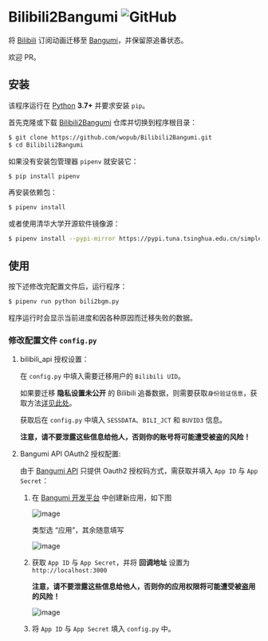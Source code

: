 # Bilibili2Bangumi ![GitHub](https://img.shields.io/github/license/wopub/Bilibili2Bangumi)

将 [Bilibili](https://www.bilibili.com/) 订阅动画迁移至 [Bangumi](https://bgm.tv/)，并保留原追番状态。

欢迎 PR。

## 安装

该程序运行在 [Python](https://www.python.org/) **3.7+** 并要求安装 `pip`。

首先克隆或下载 [Bilibili2Bangumi](https://github.com/wopub/Bilibili2Bangumi) 仓库并切换到程序根目录：

```sh
$ git clone https://github.com/wopub/Bilibili2Bangumi.git
$ cd Bilibili2Bangumi
```

如果没有安装包管理器 `pipenv` 就安装它：

```sh
$ pip install pipenv
```

再安装依赖包：

```sh
$ pipenv install
```

或者使用清华大学开源软件镜像源：

```sh
$ pipenv install --pypi-mirror https://pypi.tuna.tsinghua.edu.cn/simple
```

## 使用

按下述修改完配置文件后，运行程序：
   
```sh
$ pipenv run python bili2bgm.py
```

程序运行时会显示当前进度和因各种原因而迁移失败的数据。

### 修改配置文件 `config.py`

1. bilibili_api 授权设置：
   
   在 `config.py` 中填入需要迁移用户的 `Bilibili UID`。
   
   如果要迁移 **隐私设置未公开** 的 Bilibili 追番数据，则需要获取`身份验证信息`，获取方法[详见此处](https://www.passkou.com/bilibili-api/#/get-credential)。
   
   获取后在 `config.py` 中填入 `SESSDATA`、`BILI_JCT` 和 `BUVID3` 信息。

   **注意，请不要泄露这些信息给他人，否则你的账号将可能遭受被盗的风险！**

2. Bangumi API OAuth2 授权配置:
   
   由于 [Bangumi API](https://github.com/bangumi/api/blob/master/docs-raw/How-to-Auth.md) 只提供 Oauth2 授权码方式，需获取并填入 `App ID` 与 `App Secret`：
   
   1. 在 [Bangumi 开发平台](https://bgm.tv/dev/app) 中创建新应用，如下图
   
      ![image](https://user-images.githubusercontent.com/37031767/116994802-c669cc80-ad0b-11eb-9033-f60de4e2471c.png)
      
      类型选 “应用”，其余随意填写
      
      ![image](https://user-images.githubusercontent.com/37031767/116995199-59a30200-ad0c-11eb-99f7-ef361a26e901.png)
   
   
   2. 获取 `App ID` 与 `App Secret`，并将 **回调地址** 设置为 `http://localhost:3000`
      
      **注意，请不要泄露这些信息给他人，否则你的应用权限将可能遭受被盗用的风险！**
   
      ![image](https://user-images.githubusercontent.com/37031767/116995932-493f5700-ad0d-11eb-8403-680840a04023.png)
    
   3. 将 `App ID` 与 `App Secret` 填入 `config.py` 中。
